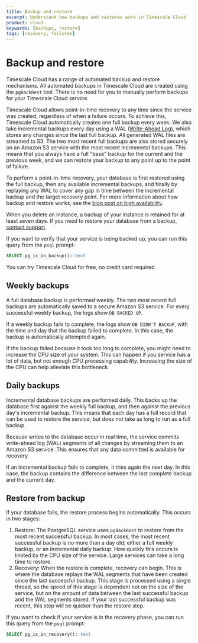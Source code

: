 ```yaml
---
title: Backup and restore
excerpt: Understand how backups and restores work in Timescale Cloud
product: cloud
keywords: [backups, restore]
tags: [recovery, failures]
---
```


# Backup and restore

Timescale Cloud has a range of automated backup and restore mechanisms. All
automated backups in Timescale Cloud are created using the `pgBackRest` tool.
There is no need for you to manually perform backups for your Timescale Cloud
service.

Timescale Cloud allows point-in-time recovery to any time since the service was
created, regardless of when a failure occurs. To achieve this, Timescale Cloud
automatically creates one full backup every week. We also take incremental
backups every day using a WAL ([Write-Ahead Log][wal]), which stores any changes
since the last full backup. All generated WAL files are streamed to S3. The two
most recent full backups are also stored securely on an Amazon S3 service with
the most recent incremental backups. This means that you always have a full
"base" backup for the current and the previous week, and we can restore your
backup to any point up to the point of failure.

To perform a point-in-time recovery, your database is first restored using the
full backup, then any available incremental backups, and finally by replaying
any WAL to cover any gap in time between the incremental backup and the target
recovery point. For more information about how backup and restore works, see the
[blog post on high availability][ha-post].

When you delete an instance, a backup of your instance is retained for at least
seven days. If you need to restore your database from a backup,
[contact support][support].

If you want to verify that your service is being backed up, you can run this
query from the `psql` prompt:

```sql
SELECT pg_is_in_backup()::text
```

<highlight type="cloud" header="Sign up for Timescale Cloud" button="Try for free">
You can try Timescale Cloud for free, no credit card required.
</highlight>

## Weekly backups

A full database backup is performed weekly. The two most recent full backups are
automatically saved to a secure Amazon S3 service. For every successful weekly
backup, the logs show `DB BACKED UP`.

If a weekly backup fails to complete, the logs show `DB DIDN'T BACKUP`, with the
time and day that the backup failed to complete. In this case, the backup is
automatically attempted again.

If the backup failed because it took too long to complete, you might need to
increase the CPU size of your system. This can happen if you service has a lot
of data, but not enough CPU processing capability. Increasing the size of the
CPU can help alleviate this bottleneck.

## Daily backups

Incremental database backups are performed daily. This backs up the database
first against the weekly full backup, and then against the previous day's
incremental backup. This means that each day has a full record that can be used
to restore the service, but does not take as long to run as a full backup.

Because writes to the database occur in real time, the service commits
write-ahead log (WAL) segments of all changes by streaming them to an Amazon S3
service. This ensures that any data committed is available for recovery.

If an incremental backup fails to complete, it tries again the next day. In
this case, the backup contains the difference between the last complete backup
and the current day.

## Restore from backup

If your database fails, the restore process begins automatically. This occurs in
two stages:

1.  Restore: The PostgreSQL service uses `pgBackRest` to restore from the most
    recent successful backup. In most cases, the most recent successful backup
    is no more than a day old; either a full weekly backup, or an incremental
    daily backup. How quickly this occurs is limited by the CPU size of the
    service. Large services can take a long time to restore.
1.  Recovery: When the restore is complete, recovery can begin. This is where
    the database replays the WAL segments that have been created since the last
    successful backup. This stage is processed using a single thread, so the
    speed of this stage is dependent not on the size of the service, but on the
    amount of data between the last successful backup and the WAL segments
    stored. If your last successful backup was recent, this step will be quicker
    than the restore step.

If you want to check if your service is in the recovery phase, you can run this
query from the `psql` prompt:

```sql
SELECT pg_is_in_recovery()::text
```

[support]: https://www.timescale.com/support
[wal]: https://www.postgresql.org/docs/current/wal-intro.html
[ha-post]: https://www.timescale.com/blog/how-high-availability-works-in-our-cloud-database/#what-if-theres-a-failure-affecting-your-storage
[backup-blog]: https://www.timescale.com/blog/how-high-availability-works-in-our-cloud-database/
